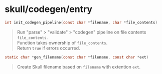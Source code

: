 # skull/codegen/entry

```c
int init_codegen_pipeline(const char *filename, char *file_contents)
```

> Run "parse" > "validate" > "codegen" pipeline on file contents `file_contents`.
> \
> Function takes ownership of `file_contents`.
> \
> Return `true` if errors occurred.

```c
static char *gen_filename(const char *filename, const char *ext)
```

> Create Skull filename based on `filename` with extention `ext`.

